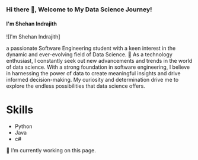 ### Hi there 👋, Welcome to My Data Science Journey!
#### I'm Shehan Indrajith
![I'm Shehan Indrajith]

a passionate Software Engineering student with a keen interest in the dynamic and ever-evolving field of Data Science. 🚀
As a technology enthusiast, I constantly seek out new advancements and trends in the world of data science. With a strong foundation in software engineering, I believe in harnessing the power of data to create meaningful insights and drive informed decision-making. My curiosity and determination drive me to explore the endless possibilities that data science offers.

# Skills
*  Python
*  Java
*  c#

🔭 I’m currently working on this page.
